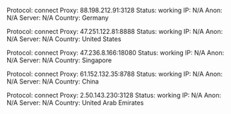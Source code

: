 Protocol: connect
Proxy: 88.198.212.91:3128
Status: working
IP: N/A
Anon: N/A
Server: N/A
Country: Germany

Protocol: connect
Proxy: 47.251.122.81:8888
Status: working
IP: N/A
Anon: N/A
Server: N/A
Country: United States

Protocol: connect
Proxy: 47.236.8.166:18080
Status: working
IP: N/A
Anon: N/A
Server: N/A
Country: Singapore

Protocol: connect
Proxy: 61.152.132.35:8788
Status: working
IP: N/A
Anon: N/A
Server: N/A
Country: China

Protocol: connect
Proxy: 2.50.143.230:3128
Status: working
IP: N/A
Anon: N/A
Server: N/A
Country: United Arab Emirates

